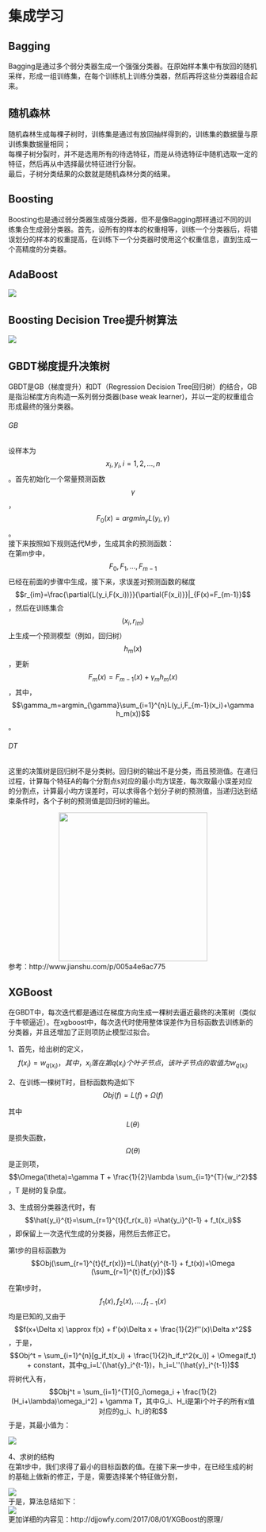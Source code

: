<script type="text/javascript" src="http://cdn.mathjax.org/mathjax/latest/MathJax.js?config=TeX-AMS-MML_HTMLorMML"></script>

# 集成学习

## Bagging  
Bagging是通过多个弱分类器生成一个强强分类器。在原始样本集中有放回的随机采样，形成一组训练集，在每个训练机上训练分类器，然后再将这些分类器组合起来。  

## 随机森林  
随机森林生成每棵子树时，训练集是通过有放回抽样得到的，训练集的数据量与原训练集数据量相同；  
每棵子树分裂时，并不是选用所有的待选特征，而是从待选特征中随机选取一定的特征，然后再从中选择最优特征进行分裂。  
最后，子树分类结果的众数就是随机森林分类的结果。  

## Boosting  
Boosting也是通过弱分类器生成强分类器，但不是像Bagging那样通过不同的训练集合生成弱分类器。首先，设所有的样本的权重相等，训练一个分类器后，将错误划分的样本的权重提高，在训练下一个分类器时使用这个权重信息，直到生成一个高精度的分类器。  

## AdaBoost  
<div ><img src="https://xiaotaosky.github.io/blog/集成学习-1.png"/></div>  

## Boosting Decision Tree提升树算法  
<div ><img src="https://xiaotaosky.github.io/blog/集成学习-2.png"/></div>   

## GBDT梯度提升决策树  
GBDT是GB（梯度提升）和DT（Regression Decision Tree回归树）的结合，GB是指沿梯度方向构造一系列弱分类器(base weak learner)，并以一定的权重组合形成最终的强分类器。  


###### GB
设样本为$${x_i,y_i},i=1,2,...,n$$。首先初始化一个常量预测函数$$\gamma$$，$$F_0(x)=arg min_{\gamma}L(y_i,\gamma)$$。  
接下来按照如下规则迭代M步，生成其余的预测函数：  
在第m步中，$$F_0,F_1,...,F_{m-1}$$已经在前面的步骤中生成，接下来，求误差对预测函数的梯度$$r_{im}=\frac{\partial{L(y_i,F(x_i))}}{\partial{F(x_i)}}|_{F(x)=F_{m-1}}$$，然后在训练集合$$(x_i,r_{im})$$上生成一个预测模型（例如，回归树）$$h_m(x)$$，更新$$F_m(x)=F_{m-1}(x)+\gamma_mh_m(x)$$，其中，$$\gamma_m=argmin_{\gamma}\sum_{i=1}^{n}L(y_i,F_{m-1}(x_i)+\gamma h_m(x))$$。  

###### DT  
这里的决策树是回归树不是分类树。回归树的输出不是分类，而且预测值。在递归过程，计算每个特征A的每个分割点s对应的最小均方误差，每次取最小误差对应的分割点，计算最小均方误差时，可以求得各个划分子树的预测值，当递归达到结束条件时，各个子树的预测值是回归树的输出。  
<div align="center"><img width="300" height="300" src="https://xiaotaosky.github.io/blog/集成学习-3.png"/></div>   
参考：http://www.jianshu.com/p/005a4e6ac775  

## XGBoost  
在GBDT中，每次迭代都是通过在梯度方向生成一棵树去逼近最终的决策树（类似于牛顿逼近）。在xgboost中，每次迭代时使用整体误差作为目标函数去训练新的分类器，并且还增加了正则项防止模型过拟合。  

1、首先，给出树的定义，$$f(x_i)=w_{q(x_i)}，其中，x_i落在第q(x_i)个叶子节点，该叶子节点的取值为w_{q(x_i)}$$  

2、在训练一棵树T时，目标函数构造如下$$Obj(f)=L(f)+\Omega (f)$$  

其中$$L(\theta)$$是损失函数，$$\Omega(\theta)$$是正则项，$$\Omega(\theta)=\gamma T + \frac{1}{2}\lambda \sum_{i=1}^{T}{w_i^2}$$，T 是树的复杂度。  

3、生成弱分类器迭代时，有$$\hat{y_i}^{t}=\sum_{r=1}^{t}{f_r(x_i)} =\hat{y_i}^{t-1} + f_t(x_i)$$，即保留上一次迭代生成的分类器，用然后去修正它。  

第t步的目标函数为$$Obj(\sum_{r=1}^{t}{f_r(x)})=L(\hat{y}^{t-1} + f_t(x))+\Omega (\sum_{r=1}^{t}{f_r(x)})$$  

在第t步时，$$f_1(x),f_2(x),...,f_{t-1}(x)$$均是已知的,又由于$$f(x+\Delta x) \approx f(x) + f'(x)\Delta x + \frac{1}{2}f''(x)\Delta x^2$$ ，于是， 
$$Obj^t = \sum_{i=1}^{n}[g_if_t(x_i) + \frac{1}{2}h_if_t^2(x_i)] + \Omega(f_t) + constant，其中g_i=L'(\hat{y}_i^{t-1})，h_i=L''(\hat{y}_i^{t-1})$$
将树代入有，$$Obj^t = \sum_{i=1}^{T}[G_i\omega_i + \frac{1}{2}(H_i+\lambda)\omega_i^2] + \gamma T，其中G_i、H_i是第i个叶子的所有x值对应的g_i、h_i的和$$
于是，其最小值为：
<div ><img src="https://xiaotaosky.github.io/blog/集成学习.png"/></div>  
   
4、求树的结构  
在第t步中，我们求得了最小的目标函数的值。在接下来一步中，在已经生成的树的基础上做新的修正，于是，需要选择某个特征做分割， 
<div ><img src="https://xiaotaosky.github.io/blog/集成学习-4.png"/></div>   
于是，算法总结如下：  
<div ><img src="https://xiaotaosky.github.io/blog/集成学习-5.png"/></div>  
更加详细的内容见：http://djjowfy.com/2017/08/01/XGBoost的原理/

